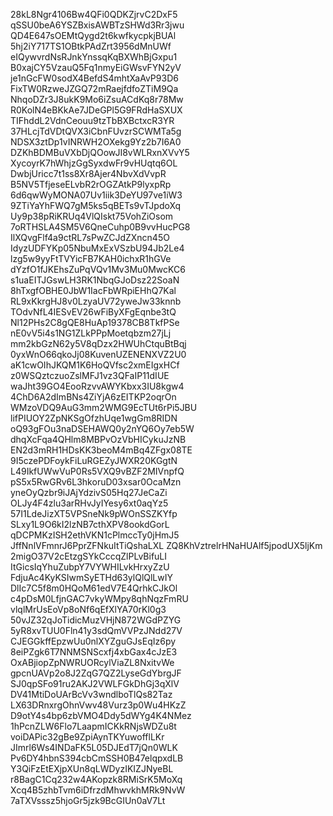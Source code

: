 28kL8Ngr4106Bw4QFi0QDKZjrvC2DxF5
qSSU0beA6YSZBxisAWBTzSHWd3Rr3jwu
QD4E647sOEMtQygd2t6kwfkycpkjBUAl
5hj2iY717TS1OBtkPAdZrt3956dMnUWf
eIQywvrdNsRJnkYnssqKqBXWhBjGxpu1
B0xajCY5VzauQ5Fq1nmyEiGWsvFYN2yV
je1nGcFW0sodX4BefdS4mhtXaAvP93D6
FixTW0RzweJZGQ72mRaejfdfoZTiM9Qa
NhqoDZr3J8ukK9Mo6iZsuACdKq8r78Mw
R0KolN4eBKkAe7JDeGPl5G9FRdHaSXUX
TIFhddL2VdnCeouu9tzTbBXBctxcR3YR
37HLcjTdVDtQVX3iCbnFUvzrSCWMTa5g
NDSX3ztDp1vINRWH2OXekg9Yz2b7I6A0
DZKhBDMBuVXbDjQOowJI8vWLRxnXVvY5
XycoyrK7hWhjzGgSyxdwFr9vHUqtq6OL
DwbjUricc7t1ss8Xr8Ajer4NbvXdVvpR
B5NV5TfjeseELvbR2rOGZAtkP9lyxpRp
6d6qwWyMONA07Uv1iik3DeYU97ve1iW3
9ZTiYaYhFWQ7gM5ks5qBETs9vTJpdoXq
Uy9p38pRiKRUq4VlQIskt75VohZiOsom
7oRTHSLA4SM5V6QneCuhp0B9vvHucPG8
IlXQvgFlf4a9ctRL7sPwZCJdZXncn45O
IdyzUDFYKp05NbuMxExVSzbU94Jb2Le4
lzg5w9yyFtTVYicFB7KAH0ichxR1hGVe
dYzfO1fJKEhsZuPqVQv1Mv3Mu0MwcKC6
s1uaEITJGswLH3RK1NbqGJoDsz22SoaN
8hTxgfOBHE0JbW1IacFbWRpiEHhQ7Kal
RL9xKkrgHJ8v0LzyaUV72yweJw33knnb
TOdvNfL4IESvEV26wFiByXFgEqnbe3tQ
Nl12PHs2C8gQE8HuAp19378CB8TkfPSe
nE0vV5i4s1NG1ZLkPPpMoetqbzm27jLj
mm2kbGzN62y5V8qDzx2HWUhCtquBtBqj
0yxWnO66qkoJj08KuvenUZENENXVZ2U0
aK1cwOIhJKQM1K6HoQVfsc2xmEIgxHCf
z0WSQztczuoZslMFJ1vz3QFaIP11dIUE
waJht39GO4EooRzvvAWYKbxx3IU8kgw4
4ChD6A2dImBNs4ZiYjA6zEITKP2oqrOn
WMzoVDQ9AuG3mm2WMG9EcTUt6rPi5JBU
lifPIUOY2ZpNKSgOfzhUqe1wgGm8RIDN
oQ93gFOu3naDSEHAWQ0y2nYQ6Oy7eb5W
dhqXcFqa4QHlm8MBPvOzVbHICykuJzNB
EN2d3mRH1HDsKK3beoM4mBq4ZFgx08TE
9I5czePDFoykFiLuRGEZyJWXR20KGgtN
L49IkfUWwVuP0Rs5VXQ9vBZF2MIVnpfQ
pS5x5RwGRv6L3hkoruD03xsar0OcaMzn
yneOyQzbr9iJAjYdzivS05Hq27JeCaZi
OLJy4F4zlu3arRHvJyIYesy6xt0aqYz5
57I1LdeJizXT5VPSneNk9pWOnSSZKYfp
SLxy1L9O6kI2lzNB7cthXPV8ookdGorL
qDCPMKzISH2ethVKN1cPlmccTy0jHmJ5
JffNnlVFmnrJ6PprZFNkuItTiQshaLXL
ZQ8KhVztrelrHNaHUAlf5jpodUX5ljKm
2migO37V2cEtzgSYkCccqZlPLvBifuLI
ItGicsIqYhuZubpY7VYWHILvkHrxyZzU
FdjuAc4KyKSIwmSyETHd63ylQlQlLwIY
DlIc7C5f8m0HQoM61edV7E4QrhkCJkOl
c4pDsM0LfjnGAC7vkyWMpy8qhNqzFmRU
vlqlMrUsEoVp8oNf6qEfXlYA70rKl0g3
50vJZ32qJoTidicMuzVHjN872WGdPZYG
5yR8xvTUU0Fln41y3sdQmVVPzJNdd27V
CJEGGkffEpzwUu0nlXYZguGJsEqIz6py
8eiPZgk6T7NNMSNScxfj4xbGax4cJzE3
OxABjiopZpNWRUORcylViaZL8NxitvWe
gpcnUAVp2o8J2ZqG7QZ2LyseGdYbrgJF
SJ0qpSFo91ru2AKJ2VWLFGkDhGj3qXlV
DV41MtiDoUArBcVv3wndlboTlQs82Taz
LX63DRnxrgOhnVwv48Vurz3p0Wu4HKzZ
D9otY4s4bp6zbVMO4Ddy5dWYg4K4NMez
1hPcnZLW6Flo7LaapmICKkRNjsWDZu8t
voiDAPic32gBe9ZpiAynTKYuwofflLKr
JImrl6Ws4INDaFK5L05DJEdT7jQn0WLK
Pv6DY4hbnS394cbCmSSH0B47elqpxdLB
Y3QiFzEtEXjpXUn8qLWDyzIKIZJNyeBL
r8BagC1Cq232w4AKopzk8RMiSrK5MoXq
Xcq4B5zhbTvm6iDfrzdMhwvkhMRk9NvW
7aTXVsssz5hjoGr5jzk9BcGIUn0aV7Lt
